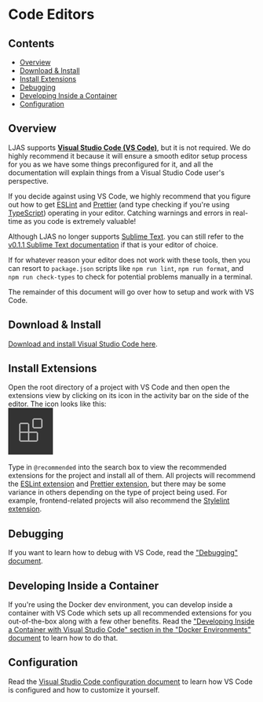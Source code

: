 # Code Editors

## Contents

-   [Overview](#overview)
-   [Download & Install](#download--install)
-   [Install Extensions](#install-extensions)
-   [Debugging](#debugging)
-   [Developing Inside a Container](#developing-inside-a-container)
-   [Configuration](#configuration)

## Overview

LJAS supports **[Visual Studio Code (VS Code)](https://code.visualstudio.com)**, but it is not required. We do highly recommend it because it will ensure a smooth editor setup process for you as we have some things preconfigured for it, and all the documentation will explain things from a Visual Studio Code user's perspective.

If you decide against using VS Code, we highly recommend that you figure out how to get [ESLint](https://eslint.org) and [Prettier](https://prettier.io) (and type checking if you're using [TypeScript](https://typescriptlang.org)) operating in your editor. Catching warnings and errors in real-time as you code is extremely valuable!

Although LJAS no longer supports [Sublime Text](https://sublimetext.com). you can still refer to the [v0.1.1 Sublime Text documentation](https://github.com/mattlean/lean-js-app-starter/blob/v0.1.1/docs/tools/sublime_text.md) if that is your editor of choice.

If for whatever reason your editor does not work with these tools, then you can resort to `package.json` scripts like `npm run lint`, `npm run format`, and `npm run check-types` to check for potential problems manually in a terminal.

The remainder of this document will go over how to setup and work with VS Code.

## Download & Install

[Download and install Visual Studio Code here](https://code.visualstudio.com/download).

## Install Extensions

Open the root directory of a project with VS Code and then open the extensions view by clicking on its icon in the activity bar on the side of the editor. The icon looks like this:  
![VS Code extensions view icon](../images/vs-code-extensions-icon.png)

Type in `@recommended` into the search box to view the recommended extensions for the project and install all of them. All projects will recommend the [ESLint extension](https://marketplace.visualstudio.com/items?itemName=dbaeumer.vscode-eslint) and [Prettier extension](https://marketplace.visualstudio.com/items?itemName=esbenp.prettier-vscode), but there may be some variance in others depending on the type of project being used. For example, frontend-related projects will also recommend the [Stylelint extension](https://marketplace.visualstudio.com/items?itemName=stylelint.vscode-stylelint).

## Debugging

If you want to learn how to debug with VS Code, read the ["Debugging" document](../developing/debugging.md).

## Developing Inside a Container

If you're using the Docker dev environment, you can develop inside a container with VS Code which sets up all recommended extensions for you out-of-the-box along with a few other benefits. Read the ["Developing Inside a Container with Visual Studio Code" section in the "Docker Environments" document](../developing/docker-environments.md#developing-inside-a-container-with-visual-studio-code) to learn how to do that.

## Configuration

Read the [Visual Studio Code configuration document](../configuration/vscode.md) to learn how VS Code is configured and how to customize it yourself.
